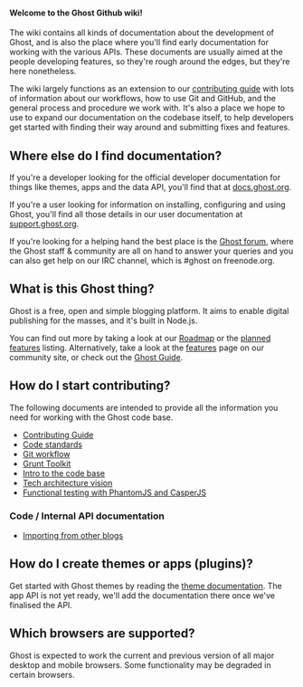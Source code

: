 #### Welcome to the Ghost Github wiki! 

The wiki contains all kinds of documentation about the development of Ghost, and is also the place where you'll find early documentation for working with the various APIs. These documents are usually aimed at the people developing features, so they're rough around the edges, but they're here nonetheless.

The wiki largely functions as an extension to our [contributing guide](https://github.com/TryGhost/Ghost/blob/master/CONTRIBUTING.md) with lots of information about our workflows, how to use Git and GitHub, and the general process and procedure we work with.  It's also a place we hope to use to expand our documentation on the codebase itself, to help developers get started with finding their way around and submitting fixes and features. 

## Where else do I find documentation?

If you're a developer looking for the official developer documentation for things like themes, apps and the data API, you'll find that at [docs.ghost.org](http://docs.ghost.org). 

If you're a user looking for information on installing, configuring and using Ghost, you'll find all those details in our user documentation at [support.ghost.org](http://support.ghost.org). 

If you're looking for a helping hand the best place is the [Ghost forum](https://ghost.org/forum), where the Ghost staff & community are all on hand to answer your queries and you can also get help on our IRC channel, which is #ghost on freenode.org.

## What is this Ghost thing?

Ghost is a free, open and simple blogging platform. It aims to enable digital publishing for the masses, and it's built in Node.js.

You can find out more by taking a look at our [Roadmap](wiki/Roadmap) or the [planned features](wiki/Planned-Features) listing. Alternatively, take a look at the [features](http://ghost.org/features) page on our community site, or check out the [Ghost Guide](http://docs.ghost.org).

## How do I start contributing?
The following documents are intended to provide all the information you need for working with the Ghost code base.

* [Contributing Guide](https://github.com/TryGhost/Ghost/blob/master/CONTRIBUTING.md)
* [Code standards](wiki/Code-standards) 
* [Git workflow](wiki/Git-workflow)
* [Grunt Toolkit](wiki/Grunt-Toolkit)
* [Intro to the code base](wiki/Code-Structure)
* [Tech architecture vision](wiki/Tech-architecture-vision)
* [Functional testing with PhantomJS and CasperJS](wiki/Functional-testing-with-PhantomJS-and-CasperJS)

### Code / Internal API documentation

* [Importing from other blogs](wiki/import-format)

## How do I create themes or apps (plugins)?

Get started with Ghost themes by reading the [theme documentation](http://docs.ghost.org/themes). The app API is not yet ready, we'll add the documentation there once we've finalised the API.

## Which browsers are supported?

Ghost is expected to work the current and previous version of all major desktop and mobile browsers. Some functionality may be degraded in certain browsers.